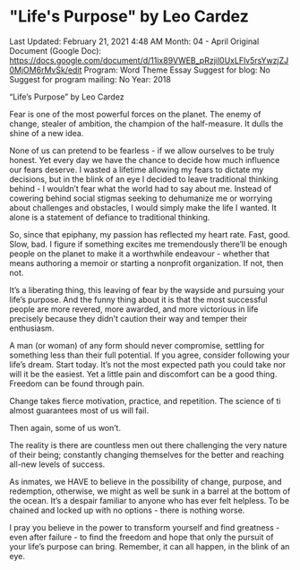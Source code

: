 # "Life's Purpose" by Leo Cardez

Last Updated: February 21, 2021 4:48 AM
Month: 04 - April
Original Document (Google Doc): https://docs.google.com/document/d/11ix89VWEB_pRzjil0UxLFlv5rsYwzjZJ0MjOM6rMvSk/edit
Program: Word Theme Essay
Suggest for blog: No
Suggest for program mailing: No
Year: 2018

“Life’s Purpose” by Leo Cardez

Fear is one of the most powerful forces on the planet. The enemy of change, stealer of ambition, the champion of the half-measure. It dulls the shine of a new idea.

None of us can pretend to be fearless - if we allow ourselves to be truly honest. Yet every day we have the chance to decide how much influence our fears deserve. I wasted a lifetime allowing my fears to dictate my decisions, but in the blink of an eye I decided to leave traditional thinking behind - I wouldn’t fear what the world had to say about me. Instead of cowering behind social stigmas seeking to dehumanize me or worrying about challenges and obstacles, I would simply make the life I wanted. It alone is a statement of defiance to traditional thinking.

So, since that epiphany, my passion has reflected my heart rate. Fast, good. Slow, bad. I figure if something excites me tremendously there’ll be enough people on the planet to make it a worthwhile endeavour - whether that means authoring a memoir or starting a nonprofit organization. If not, then not.

It’s a liberating thing, this leaving of fear by the wayside and pursuing your life’s purpose. And the funny thing about it is that the most successful people are more revered, more awarded, and more victorious in life precisely because they didn’t caution their way and temper their enthusiasm.

A man (or woman) of any form should never compromise, settling for something less than their full potential. If you agree, consider following your life’s dream. Start today. It’s not the most expected path you could take nor will it be the easiest. Yet a little pain and discomfort can be a good thing. Freedom can be found through pain.

Change takes fierce motivation, practice, and repetition. The science of ti almost guarantees most of us will fail.

Then again, some of us won’t.

The reality is there are countless men out there challenging the very nature of their being; constantly changing themselves for the better and reaching all-new levels of success.

As inmates, we HAVE to believe in the possibility of change, purpose, and redemption, otherwise, we might as well be sunk in a barrel at the bottom of the ocean. It’s a despair familiar to anyone who has ever felt helpless. To be chained and locked up with no options - there is nothing worse.

I pray you believe in the power to transform yourself and find greatness - even after failure - to find the freedom and hope that only the pursuit of your life’s purpose can bring. Remember, it can all happen, in the blink of an eye.